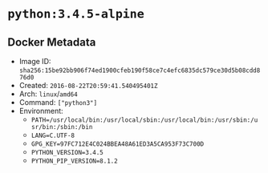 # `python:3.4.5-alpine`

## Docker Metadata

- Image ID: `sha256:15be92bb906f74ed1900cfeb190f58ce7c4efc6835dc579ce30d5b08cdd876d0`
- Created: `2016-08-22T20:59:41.540495401Z`
- Arch: `linux`/`amd64`
- Command: `["python3"]`
- Environment:
  - `PATH=/usr/local/bin:/usr/local/sbin:/usr/local/bin:/usr/sbin:/usr/bin:/sbin:/bin`
  - `LANG=C.UTF-8`
  - `GPG_KEY=97FC712E4C024BBEA48A61ED3A5CA953F73C700D`
  - `PYTHON_VERSION=3.4.5`
  - `PYTHON_PIP_VERSION=8.1.2`
